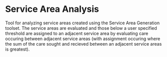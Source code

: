 # Service Area Analysis
Tool for analyzing service areas created using the Service Area Generation toolset. The service areas are evaluated and those below a user specified threshold are assigned to an adjacent service area by evaluating care occuring between adjacent service areas (with assignment occuring where the sum of the care sought and recieved between an adjacent service areas is greatest).

